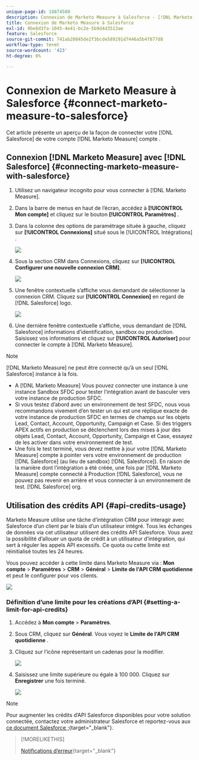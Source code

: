 ```yaml
---
unique-page-id: 18874580
description: Connexion de Marketo Measure à Salesforce - [!DNL Marketo Measure]
title: Connexion de Marketo Measure à Salesforce
exl-id: 9be8d3fa-1045-4e41-bc2e-5b9d4d3513ae
feature: Salesforce
source-git-commit: 741ab20845de2f3bcde589291d7446a5b4f877d8
workflow-type: tm+mt
source-wordcount: '423'
ht-degree: 0%

---
```


# Connexion de Marketo Measure à Salesforce {#connect-marketo-measure-to-salesforce}

Cet article présente un aperçu de la façon de connecter votre [!DNL Salesforce] de votre compte [!DNL Marketo Measure] compte .

## Connexion [!DNL Marketo Measure] avec [!DNL Salesforce] {#connecting-marketo-measure-with-salesforce}

1. Utilisez un navigateur incognito pour vous connecter à [!DNL Marketo Measure].

1. Dans la barre de menus en haut de l’écran, accédez à **[!UICONTROL Mon compte]** et cliquez sur le bouton **[!UICONTROL Paramètres]** .

1. Dans la colonne des options de paramétrage située à gauche, cliquez sur **[!UICONTROL Connexions]** situé sous le [!UICONTROL Intégrations] .

   ![](assets/connect-marketo-measure-to-salesforce-1.png)

1. Sous la section CRM dans Connexions, cliquez sur **[!UICONTROL Configurer une nouvelle connexion CRM]**.

   ![](assets/connect-marketo-measure-to-salesforce-2.png)

1. Une fenêtre contextuelle s’affiche vous demandant de sélectionner la connexion CRM. Cliquez sur **[!UICONTROL Connexion]** en regard de [!DNL Salesforce] logo.

   ![](assets/connect-marketo-measure-to-salesforce-3.png)

1. Une dernière fenêtre contextuelle s’affiche, vous demandant de [!DNL Salesforce] informations d’identification, sandbox ou production. Saisissez vos informations et cliquez sur **[!UICONTROL Autoriser]** pour connecter le compte à [!DNL Marketo Measure].

>[!NOTE]
>
>[!DNL Marketo Measure] ne peut être connecté qu’à un seul [!DNL Salesforce] instance à la fois.
>
>* A [!DNL Marketo Measure] Vous pouvez connecter une instance à une instance Sandbox SFDC pour tester l’intégration avant de basculer vers votre instance de production SFDC.
>* Si vous testez d’abord avec un environnement de test SFDC, nous vous recommandons vivement d’en tester un qui est une réplique exacte de votre instance de production SFDC en termes de champs sur les objets Lead, Contact, Account, Opportunity, Campaign et Case. Si des triggers APEX actifs en production se déclenchent lors des mises à jour des objets Lead, Contact, Account, Opportunity, Campaign et Case, essayez de les activer dans votre environnement de test.
>* Une fois le test terminé, vous devez mettre à jour votre [!DNL Marketo Measure] compte à pointer vers votre environnement de production [!DNL Salesforce] (au lieu de sandbox) [!DNL Salesforce]). En raison de la manière dont l’intégration a été créée, une fois par [!DNL Marketo Measure] compte connecté à Production [!DNL Salesforce], vous ne pouvez pas revenir en arrière et vous connecter à un environnement de test. [!DNL Salesforce] org.

## Utilisation des crédits API {#api-credits-usage}

Marketo Measure utilise une tâche d’intégration CRM pour interagir avec Salesforce d’un client par le biais d’un utilisateur intégré. Tous les échanges de données via cet utilisateur utilisent des crédits API Salesforce. Vous avez la possibilité d’allouer un quota de crédit à un utilisateur d’intégration, qui sert à réguler les appels API excessifs. Ce quota ou cette limite est réinitialisé toutes les 24 heures.

Vous pouvez accéder à cette limite dans Marketo Measure via : **Mon compte** > **Paramètres** > **CRM** > **Général** > **Limite de l&#39;API CRM quotidienne** et peut le configurer pour vos clients.

![](assets/connect-marketo-measure-to-salesforce-4.png)

### Définition d’une limite pour les créations d’API {#setting-a-limit-for-api-credits}

1. Accédez à **Mon compte** > **Paramètres**.

1. Sous CRM, cliquez sur **Général**. Vous voyez le **Limite de l&#39;API CRM quotidienne** .

1. Cliquez sur l’icône représentant un cadenas pour la modifier.

   ![](assets/connect-marketo-measure-to-salesforce-5.png)

1. Saisissez une limite supérieure ou égale à 100 000. Cliquez sur **Enregistrer** une fois terminé.

   ![](assets/connect-marketo-measure-to-salesforce-6.png)

>[!NOTE]
>
>Pour augmenter les crédits d’API Salesforce disponibles pour votre solution connectée, contactez votre administrateur Salesforce et reportez-vous aux [ce document Salesforce ;](https://developer.salesforce.com/docs/atlas.en-us.salesforce_app_limits_cheatsheet.meta/salesforce_app_limits_cheatsheet/salesforce_app_limits_platform_api.htm){target="_blank"}.

>[!MORELIKETHIS]
>
>[Notifications d’erreur](/help/configuration-and-setup/getting-started-with-marketo-measure/error-notifications.md){target="_blank"}
